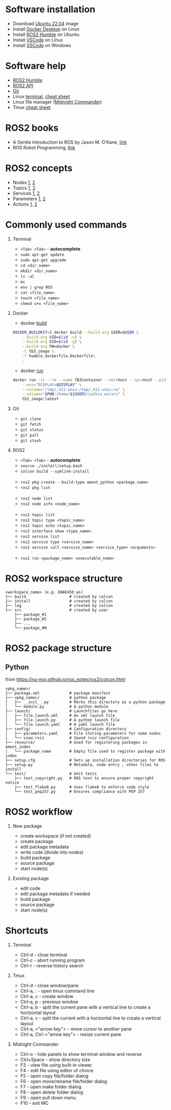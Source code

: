 # Software installation

* Download [Ubuntu 22.04](https://releases.ubuntu.com/jammy/) image
* Install [Docker Desktop](https://docs.docker.com/desktop/install/linux-install/) on Linux
* Install [ROS2 Humble](https://docs.ros.org/en/humble/Installation/Ubuntu-Install-Debians.html) on Ubuntu
* Install [VSCode](https://code.visualstudio.com/docs/setup/linux) on Linux
* Install [VSCode](https://code.visualstudio.com/download) on Windows

# Software help

* [ROS2 Humble](https://docs.ros.org/en/humble/Tutorials.html)
* [ROS2 API](https://docs.ros.org/en/humble/API-Docs.html)
* [Git](https://git-scm.com/docs/user-manual)
* Linux [terminal](https://linuxcommand.org/lc3_learning_the_shell.php), [cheat sheet](https://cheatography.com/davechild/cheat-sheets/linux-command-line/)
* Linux file manager ([Midnight Commander](https://linuxcommand.org/lc3_adv_mc.php))
* Tmux [cheat sheet](https://tmuxcheatsheet.com/)

# ROS2 books

* A Gentle Introduction to ROS by Jason M. O’Kane, [link](https://cse.sc.edu/~jokane/agitr/)
* ROS Robot Programming, [link](https://www.robotis.us/ros-robot-programming-book-digital-copy/)

# ROS2 concepts

* Nodes [1](https://docs.ros.org/en/humble/Concepts/Basic/About-Nodes.html), [2](https://docs.ros.org/en/humble/Tutorials/Beginner-CLI-Tools/Understanding-ROS2-Nodes/Understanding-ROS2-Nodes.html)
* Topics [1](https://docs.ros.org/en/humble/Concepts/Basic/About-Topics.html), [2](https://docs.ros.org/en/humble/Tutorials/Beginner-CLI-Tools/Understanding-ROS2-Topics/Understanding-ROS2-Topics.html)
* Services [1](https://docs.ros.org/en/humble/Concepts/Basic/About-Services.html), [2](https://docs.ros.org/en/humble/Tutorials/Beginner-CLI-Tools/Understanding-ROS2-Services/Understanding-ROS2-Services.html)
* Parameters [1](https://docs.ros.org/en/humble/Concepts/Basic/About-Parameters.html), [2](https://docs.ros.org/en/humble/Tutorials/Beginner-CLI-Tools/Understanding-ROS2-Parameters/Understanding-ROS2-Parameters.html)
* Actions [1](https://docs.ros.org/en/humble/Concepts/Basic/About-Actions.html), [2](https://docs.ros.org/en/humble/Tutorials/Beginner-CLI-Tools/Understanding-ROS2-Actions/Understanding-ROS2-Actions.html)

# Commonly used commands

1. Terminal

    * `<Tab> <Tab>` - **autocomplete**
    * `sudo apt-get update`
    * `sudo apt-get upgrade`
    * `cd <dir_name>` 
    * `mkdir <dir_name>`
    * `ls -al`
    * `mc`
    * `env | grep ROS`
    * `cat <file_name>`
    * `touch <file_name>`
    * `chmod u+x <file_name>`

2. Docker
    
    * docker [build](https://docs.docker.com/engine/reference/commandline/image_build/)
    ```bash
    DOCKER_BUILDKIT=1 docker build --build-arg USER=$USER \
        --build-arg UID=$(id -u) \
        --build-arg GID=$(id -g) \
        --build-arg PW=docker \
        -t tb3_image \
        -f humble_dockerfile.Dockerfile\
        .
    ```
    * docker [run](https://docs.docker.com/engine/reference/commandline/container_run/)
    ```bash
    docker run -it --rm --name TB3Container --net=host --ipc=host --pid=host --gpus=all --runtime=nvidia --privileged \
        --env="DISPLAY=$DISPLAY" \
        --volume="/tmp/.X11-unix:/tmp/.X11-unix:rw" \
        --volume="$PWD:/home/${USER}/catkin_ws/src" \
        tb3_image:latest
    ```    
3. Git

    * `git clone`
    * `git fetch`
    * `git status`
    * `git pull`
    * `git stash`

3. ROS2 
  
    * `<Tab> <Tab>` - **autocomplete**
    * `source ./install/setup.bash`
    * `colcon build --symlink-install`
    <br/><br/>
    * `ros2 pkg create --build-type ament_python <package_name>`
    * `ros2 pkg list`
    <br/><br/>
    * `ros2 node list`
    * `ros2 node info <node_name>`
    <br/><br/>
    * `ros2 topic list`
    * `ros2 topic type <topic_name>`
    * `ros2 topic echo <topic_name>`
    * `ros2 interface show <type_name>`
    * `ros2 service list`
    * `ros2 service type <service_name>`
    * `ros2 service call <service_name> <service_type> <arguments>`
    <br/><br/>
    * `ros2 run <package_name> <executable_name>`
    

# ROS2 workspace structure
```
<workspace_name> (e.g. ENAE450_ws)
├── build                   # created by colcon
├── install                 # created by colcon
├── log                     # created by colcon
├── src                     # created by user
    ├── package_#1
    ├── package_#2
    ├── ...
    └── package_#N
```
# ROS2 package structure 

## Python
from https://nu-msr.github.io/ros_notes/ros2/colcon.html
```
<pkg_name>/
├── package.xml             # package manifest
├── <pkg_name>/             # python package
│   ├── __init__.py         # Marks this directory as a python package
│   └── module.py           # A python module
├── launch/                 # Launchfiles go here
│   ├── file.launch.xml     # An xml launch file
│   ├── file.launch.py      # A python launch file
│   └── file.launch.yaml    # A yaml launch file
├── config/                 # Configuration directory
│   ├── parameters.yaml     # File storing parameters for some nodes
│   └── view.rviz           # Saved rviz configuration
├── resource/               # Used for registering packages in ament_index
│   └── package_name        # Empty file used to register package with index
├── setup.cfg               # Sets up installation directories for ROS
├── setup.py                # Metadata, node entry , other files to install
└── test/                   # Unit tests
    ├── test_copyright.py   # ROS test to ensure proper copyright notice 
    ├── test_flake8.py      # Uses flake8 to enforce code style 
    └── test_pep257.py      # Ensures compliance with PEP 257
```

# ROS2 workflow

1. New package
    * create workspace (if not created)
    * create package
    * edit package metadata
    * write code (divide into nodes)
    * build package
    * source package
    * start node(s)

2. Existing package
    * edit code
    * edit package metadata if needed
    * build package
    * source package
    * start node(s)

# Shortcuts

1. Terminal

    * Ctrl-d - close terminal
    * Ctrl-c - abort running program
    * Ctrl-r - reverse history search

2. Tmux

    * Ctrl-d - close window/pane
    * Ctrl-a, : - open tmux command line
    * Ctrl-a, c - create window
    * Ctrl-a, p - previous window
    * Ctrl-a, b - split the current pane with a vertical line to create a horizontal layout
    * Ctrl-a, v - split the current with a horizontal line to create a vertical layout
    * Ctrl-a, <"arrow key"> - move cursor to another pane
    * Ctrl-a, Ctrl-<"arrow key"> - resize current pane

3. Midnight Commander

    * Ctrl-o - hide panels to show terminal window and reverse
    * Ctrl+Space - show directory size
    * F3 - view file using built-in viewer
    * F4 - edit file using editor of choice
    * F5 - open copy file/folder dialog
    * F6 - open move/rename file/folder dialog
    * F7 - open make folder dialog
    * F8 - open delete folder dialog
    * F9 - open pull down menu
    * F10 - exit MC


